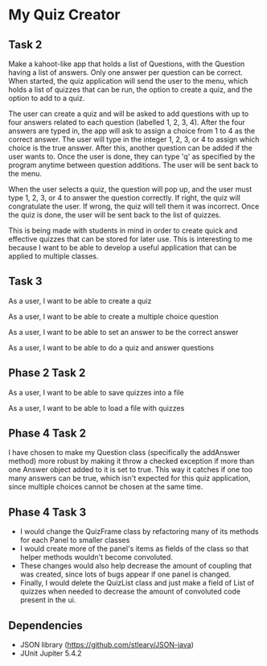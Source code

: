 # My Quiz Creator

## Task 2

Make a kahoot-like app that holds a list of Questions, with the Question having a list of answers. Only one answer per question can be correct. When started, the quiz application will send the user to the menu, which holds a list of quizzes that can be run, the option to create a quiz, and the option to add to a quiz.

The user can create a quiz and will be asked to add questions with up to four answers related to each question (labelled 1, 2, 3, 4). After the four answers are typed in, the app will ask to assign a choice from 1 to 4 as the correct answer. The user will type in the integer 1, 2, 3, or 4 to assign which choice is the true answer. After this, another question can be added if the user wants to. Once the user is done, they can type 'q' as specified by the program anytime between question additions. The user will be sent back to the menu.

When the user selects a quiz, the question will pop up, and the user must type 1, 2, 3, or 4 to answer the question correctly. If right, the quiz will congratulate the user. If wrong, the quiz will tell them it was incorrect. Once the quiz is done, the user will be sent back to the list of quizzes.

This is being made with students in mind in order to create quick and effective quizzes that can be stored for later use. This is interesting to me because I want to be able to develop a useful application that can be applied to multiple classes.

## Task 3

As a user, I want to be able to create a quiz

As a user, I want to be able to create a multiple choice question

As a user, I want to be able to set an answer to be the correct answer

As a user, I want to be able to do a quiz and answer questions

## Phase 2 Task 2

As a user, I want to be able to save quizzes into a file

As a user, I want to be able to load a file with quizzes

## Phase 4 Task 2

I have chosen to make my Question class (specifically the addAnswer method) more robust by making it throw a 
checked exception if more than one Answer object added to it is set to true. This way it catches if one too many answers 
can be true, which isn't expected for this quiz application, since multiple choices cannot be chosen at the same time.

## Phase 4 Task 3

- I would change the QuizFrame class by refactoring many of its methods for each Panel to smaller classes
- I would create more of the panel's items as fields of the class so that helper methods wouldn't become convoluted.
- These changes would also help decrease the amount of coupling that was created, since lots of bugs appear if one
panel is changed.
- Finally, I would delete the QuizList class and just make a field of List of quizzes when needed to decrease the 
amount of convoluted code present in the ui.
  
## Dependencies

- JSON library (https://github.com/stleary/JSON-java)
- JUnit Jupiter 5.4.2
